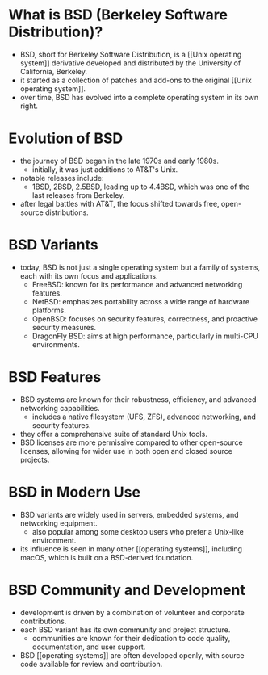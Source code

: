 # What is BSD (Berkeley Software Distribution)?
- BSD, short for Berkeley Software Distribution, is a [[Unix operating system]] derivative developed and distributed by the University of California, Berkeley.
- it started as a collection of patches and add-ons to the original [[Unix operating system]].
- over time, BSD has evolved into a complete operating system in its own right.
# Evolution of BSD
- the journey of BSD began in the late 1970s and early 1980s.
	- initially, it was just additions to AT&T's Unix.
- notable releases include:
	- 1BSD, 2BSD, 2.5BSD, leading up to 4.4BSD, which was one of the last releases from Berkeley.
- after legal battles with AT&T, the focus shifted towards free, open-source distributions.
# BSD Variants
- today, BSD is not just a single operating system but a family of systems, each with its own focus and applications.
	- FreeBSD: known for its performance and advanced networking features.
	- NetBSD: emphasizes portability across a wide range of hardware platforms.
	- OpenBSD: focuses on security features, correctness, and proactive security measures.
	- DragonFly BSD: aims at high performance, particularly in multi-CPU environments.
# BSD Features
- BSD systems are known for their robustness, efficiency, and advanced networking capabilities.
	- includes a native filesystem (UFS, ZFS), advanced networking, and security features.
- they offer a comprehensive suite of standard Unix tools.
- BSD licenses are more permissive compared to other open-source licenses, allowing for wider use in both open and closed source projects.
# BSD in Modern Use
- BSD variants are widely used in servers, embedded systems, and networking equipment.
	- also popular among some desktop users who prefer a Unix-like environment.
- its influence is seen in many other [[operating systems]], including macOS, which is built on a BSD-derived foundation.
# BSD Community and Development
- development is driven by a combination of volunteer and corporate contributions.
- each BSD variant has its own community and project structure.
	- communities are known for their dedication to code quality, documentation, and user support.
- BSD [[operating systems]] are often developed openly, with source code available for review and contribution.